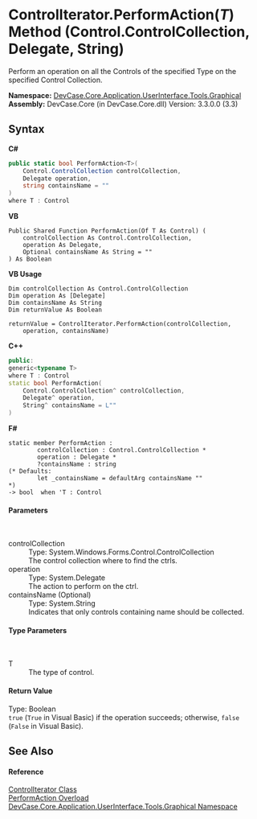 # ControlIterator.PerformAction(*T*) Method (Control.ControlCollection, Delegate, String)
 

Perform an operation on all the Controls of the specified Type on the specified Control Collection.

**Namespace:**&nbsp;<a href="N_DevCase_Core_Application_UserInterface_Tools_Graphical">DevCase.Core.Application.UserInterface.Tools.Graphical</a><br />**Assembly:**&nbsp;DevCase.Core (in DevCase.Core.dll) Version: 3.3.0.0 (3.3)

## Syntax

**C#**<br />
``` C#
public static bool PerformAction<T>(
	Control.ControlCollection controlCollection,
	Delegate operation,
	string containsName = ""
)
where T : Control

```

**VB**<br />
``` VB
Public Shared Function PerformAction(Of T As Control) ( 
	controlCollection As Control.ControlCollection,
	operation As Delegate,
	Optional containsName As String = ""
) As Boolean
```

**VB Usage**<br />
``` VB Usage
Dim controlCollection As Control.ControlCollection
Dim operation As [Delegate]
Dim containsName As String
Dim returnValue As Boolean

returnValue = ControlIterator.PerformAction(controlCollection, 
	operation, containsName)
```

**C++**<br />
``` C++
public:
generic<typename T>
where T : Control
static bool PerformAction(
	Control.ControlCollection^ controlCollection, 
	Delegate^ operation, 
	String^ containsName = L""
)
```

**F#**<br />
``` F#
static member PerformAction : 
        controlCollection : Control.ControlCollection * 
        operation : Delegate * 
        ?containsName : string 
(* Defaults:
        let _containsName = defaultArg containsName ""
*)
-> bool  when 'T : Control

```


#### Parameters
&nbsp;<dl><dt>controlCollection</dt><dd>Type: System.Windows.Forms.Control.ControlCollection<br />The control collection where to find the ctrls.</dd><dt>operation</dt><dd>Type: System.Delegate<br />The action to perform on the ctrl.</dd><dt>containsName (Optional)</dt><dd>Type: System.String<br />Indicates that only controls containing name should be collected.</dd></dl>

#### Type Parameters
&nbsp;<dl><dt>T</dt><dd>The type of control.</dd></dl>

#### Return Value
Type: Boolean<br />`true` (`True` in Visual Basic) if the operation succeeds; otherwise, `false` (`False` in Visual Basic).

## See Also


#### Reference
<a href="T_DevCase_Core_Application_UserInterface_Tools_Graphical_ControlIterator">ControlIterator Class</a><br /><a href="Overload_DevCase_Core_Application_UserInterface_Tools_Graphical_ControlIterator_PerformAction">PerformAction Overload</a><br /><a href="N_DevCase_Core_Application_UserInterface_Tools_Graphical">DevCase.Core.Application.UserInterface.Tools.Graphical Namespace</a><br />